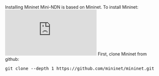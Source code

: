 Installing Mininet
Mini-NDN is based on Mininet. To install Mininet: ![[7th-ndn-hackathon]](https://7th-ndn-hackathon.named-data.net/mini-ndn-documentation/manual/INSTALL.html)
First, clone Mininet from github:
<pre>
git clone --depth 1 https://github.com/mininet/mininet.git
</pre>

